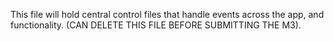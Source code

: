 This file will hold central control files that handle events across the app, and functionality. (CAN DELETE THIS FILE BEFORE SUBMITTING THE M3).
